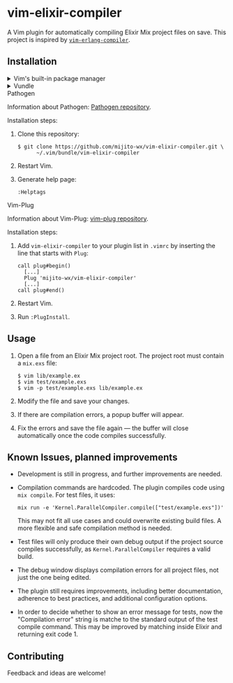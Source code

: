 # vim-elixir-compiler

A Vim plugin for automatically compiling Elixir Mix project files on save.
This project is inspired by [`vim-erlang-compiler`][vim-erlang-compiler].

## Installation

<details>
<summary>Vim's built-in package manager</summary>

This is the recommended installation method if you use at least Vim 8 and you
don't use another package manager.

Information about Vim's built-in package manager: [`:help packages`].

Installation steps:

1.  Clone this repository (you can replace `foo` with the directory name of your
    choice):

    ```sh
    $ git clone https://github.com/mijito-wx/vim-elixir-compiler.git \
          ~/.vim/pack/foo/start/vim-elixir-compiler
    ```

2.  Restart Vim.

3.  Generate help page (replace `foo` with the same directory name as above):

    ```
    :helptags ~/.vim/pack/foo/start/vim-elixir-compiler/doc
    ```
</details>

<details>
<summary>Vundle</summary>

Information about Vundle: [Vundle repository].

Installation steps:

1.  Add `vim-elixir-compiler` to your plugin list in `.vimrc` by inserting
    the line that starts with `Plugin`:

    ```
    call vundle#begin()
      [...]
      Plugin 'mijito-wx/vim-elixir-compiler'
      [...]
    call vundle#end()
    ```

2.  Restart Vim.

3.  Run `:PluginInstall`.
</details>

<summary>Pathogen</summary>

Information about Pathogen: [Pathogen repository].

Installation steps:

1.  Clone this repository:

    ```
    $ git clone https://github.com/mijito-wx/vim-elixir-compiler.git \
          ~/.vim/bundle/vim-elixir-compiler
    ```

2.  Restart Vim.

3.  Generate help page:

    ```
    :Helptags
    ```
</details>

<summary>Vim-Plug</summary>

Information about Vim-Plug: [vim-plug repository].

Installation steps:

1.  Add `vim-elixir-compiler` to your plugin list in `.vimrc` by inserting the
    line that starts with `Plug`:

    ```
    call plug#begin()
      [...]
      Plug 'mijito-wx/vim-elixir-compiler'
      [...]
    call plug#end()
    ```

2.  Restart Vim.

3.  Run `:PlugInstall`.
</details>

## Usage

1.  Open a file from an Elixir Mix project root. The project root must contain
    a `mix.exs` file:

    ```
    $ vim lib/example.ex
    $ vim test/example.exs
    $ vim -p test/example.exs lib/example.ex
    ```

2.  Modify the file and save your changes.

3.  If there are compilation errors, a popup buffer will appear.

4.  Fix the errors and save the file again — the buffer will close
    automatically once the code compiles successfully.

## Known Issues, planned improvements

*   Development is still in progress, and further improvements are needed.

*   Compilation commands are hardcoded.
    The plugin compiles code using `mix compile`.
    For test files, it uses:
    ```
    mix run -e 'Kernel.ParallelCompiler.compile(["test/example.exs"])'
    ```
    This may not fit all use cases and could overwrite existing build files.
    A more flexible and safe compilation method is needed.

*   Test files will only produce their own debug output if the project source
    compiles successfully, as `Kernel.ParallelCompiler` requires a valid build.

*   The debug window displays compilation errors for all project files, not
    just the one being edited.

*   The plugin still requires improvements, including better documentation,
    adherence to best practices, and additional configuration options.

*   In order to decide whether to show an error message for tests,
    now the "Compilation error" string is matche to the standard output of
    the test compile command. This may be improved by matching inside Elixir
    and returning exit code 1.

## Contributing

Feedback and ideas are welcome!

[`:help packages`]: https://vimhelp.org/repeat.txt.html#packages
[Pathogen repository]: https://github.com/tpope/vim-pathogen
[vim-erlang-compiler]: https://github.com/vim-erlang/vim-erlang-compiler
[vim-plug repository]: https://github.com/junegunn/vim-plug
[Vundle repository]: https://github.com/VundleVim/Vundle.vim
